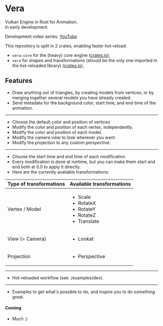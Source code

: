 # Vera
Vulkan Engine in Rust for Animation.  
In early development.

Development video series: [YouTube](https://www.youtube.com/playlist?list=PLFBSAg3dVe4z5HxaZmOH0gaojQH4tLEgF)

This repository is split in 2 crates, enabling faster hot-reload.
- `vera-core` for the (heavy) core engine ([crates.io](https://crates.io/crates/vera-core)),
- `vera` for shapes and transformations (should be the only one imported in the hot-reloaded library) ([crates.io](https://crates.io/crates/vera)),

## Features
- Draw anything out of triangles, by creating models from vertices, or by merging together several models you have already created.
- Send metadata for the background color, start time, and end time of the animation.
---
- Choose the default color and position of vertices
- Modify the color and position of each vertex, independently.
- Modify the color and position of each model.
- Modify the camera view to look wherever you want.
- Modify the projection to any custom perspective.
---
- Choose the start time and end time of each modification.
- Every modification is done at runtime, but you can make them start and end both at 0.0 to apply it directly.  
- Here are the currently available transformations:

| Type of transformations | Available transformations                                                                 |
|-------------------------|-------------------------------------------------------------------------------------------|
| Vertex / Model          | <ul><li>Scale</li><li>RotateX</li><li>RotateY</li><li>RotateZ</li><li>Translate</li></ul> |
| View (= Camera)         | <ul><li>Lookat</li></ul>                                                                  |
| Projection              | <ul><li>Perspective</ul>                                                                  |
---
- Hot-reloaded workflow (see ./examples/dev).
---
- Examples to get what's possible to do, and inspire you to do something great.

#### Coming
- Much :)